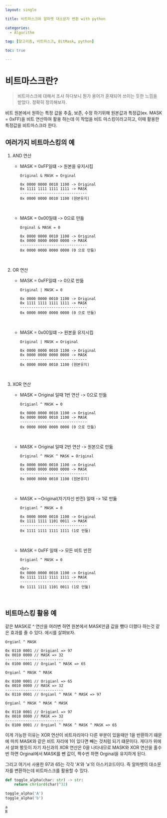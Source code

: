 ```yaml
---
layout: single

title: 비트마스크와 알파벳 대소문자 변환 with python

categories:
  - Algorithm

tag: [알고리즘, 비트마스크, BitMask, python]

toc: true

---
```


# 비트마스크란?   

>비트마스크에 대해서 조사 하다보니 뭔가 용어가 혼재되어 쓰이는 듯한 느낌을 받았다. 정확히 정의해보자.   

비트 원본에서 원하는 특정 값을 추출, 보존, 수정 하기위해 원본값과 특정값(ex. MASK = 0xFF)을 비트 연산하여 활용 하는데 이 작업을 비트 마스킹이라고히고, 이때 활용한 특정값을 비트마스크라 한다.  

## 여러가지 비트마스킹의 예
1. AND 연산  
    + MASK = 0xFF일떄 -> 원본을 유지시킴   

        ```
        Original & MASK = Orginal  

        0x 0000 0000 0010 1100 -> Original
        0x 1111 1111 1111 1111 -> MASK
        ------------------------------
        0x 0000 0000 0010 1100 (원본유지)   
        ```
        <br>
   + MASK = 0x00일떄 -> 0으로 만듦    
       ```   
       Orginal & MASK = 0
       
       0x 0000 0000 0010 1100 -> Original
       0x 0000 0000 0000 0000 -> MASK
       ------------------------------
       0x 0000 0000 0000 0000 (0 으로 만듦)
       ```
       <br>

2. OR 연산  
    + MASK = 0xFF일떄 -> 0으로 만듦     
        ```
        Original | MASK = 0   

        0x 0000 0000 0010 1100 -> Original
        0x 1111 1111 1111 1111 -> MASK
        ------------------------------
        0x 0000 0000 0000 0000 (0 으로 만듦)
        ```
        <br>   

   + MASK = 0x00일떄 -> 원본을 유지시킴    
        ```
       Original | MASK = Original
       
       0x 0000 0000 0010 1100 -> Original
       0x 0000 0000 0000 0000 -> MASK
       ------------------------------
       0x 0000 0000 0010 1100 (원본유지)  
       ```
       <br>

3. XOR 연산   
   + MASK = Original 일때 1번 연산 -> 0으로 만듦     
        ```
       Origianl ^ MASK = 0    
       
       0x 0000 0000 0010 1100 -> Original
       0x 0000 0000 0010 1100 -> MASK
       ------------------------------
       0x 0000 0000 0000 0000 (0 으로 만듦)
       ```

       <br>
   + MASK = Original 일때 2번 연산 -> 원본으로 만듦   
        ```
       Original ^ MASK ^ MASK = Original   
       
       0x 0000 0000 0010 1100 -> Original
       0x 0000 0000 0000 0000 -> MASK
       ------------------------------
       0x 0000 0000 0010 1100 (원본유지)
       ```
       <br>

   + MASK = ~Original(자기자신 반전) 일때 -> 1로 만둚     
        ```
       Origianl ^ MASK = 0    

       0x 0000 0000 0010 1100 -> Original
       0x 1111 1111 1101 0011 -> MASK
       ------------------------------
       0x 1111 1111 1111 1111 (1로 만듦)
       ```

       <br>

   + MASK = 0xFF 일때 -> 모든 비트 반전   
        ```
       Origianl ^ MASK = 0    

       <br>
       0x 0000 0000 0010 1100 -> Original
       0x 1111 1111 1111 1111 -> MASK
       ------------------------------
       0x 1111 1111 1101 0011 (1로 만듦)
        ```
       <br>






## 비트마스킹 활용 예
같은 MASK로 ^ 연산을 여러변 하면 원본에서 MASK만큼 값을 뺐다 더했다 하는것 같은 효과를 줄 수 있다. 에시를 살펴보자.   
``` 
Orgianl ^ MASK

0x 0110 0001 // Origianl => 97
0x 0010 0000 // MASK => 32
--------------------------
0x 0100 0001 // Orgianl ^ MASK => 65
```
``` 
Orgianl ^ MASK ^ MASK

0x 0100 0001 // Origianl => 65
0x 0010 0000 // MASK => 32
--------------------------
0x 0110 0001 // Orgianl ^ MASK ^ MASK => 97
```
``` 
Orgianl ^ MASK ^ MASK ^ MASK

0x 0110 0001 // Origianl => 97
0x 0010 0000 // MASK => 32
--------------------------
0x 0100 0001 // Orgianl ^ MASK ^ MASK ^ MASK => 65
```

이게 가능한 이유는 XOR 연산이 비트자리마다 다른 부분이 있을때만 1을 반환하기 떄문에 마치 MASK와 같은 비트 자리에 1이 있다면 빼는 것처럼 되기 떄문이다. 게다가 위에서 살펴 봤듯이 자기 자신과의 XOR 연산은 0을 나타내므로 MASK와 XOR 연산을 홀수번 하면 Orginal에서 MASK를 뺀 값이, 짝수번 하면 Orginal을 유지하게 된다.  
  
그리고 여기서 사용한 97과 65는 각각 'A'와 'a'의 아스키코드이다. 즉 알파벳의 대소문자를 변환하는데 비트마스크를 활용할 수 있다.

```python
def toggle_alpha(char: str) -> str:
    return chr(ord(char)^32)

toggle_alpha('A')
toggle_alpha('b')
```

```
a
B
```